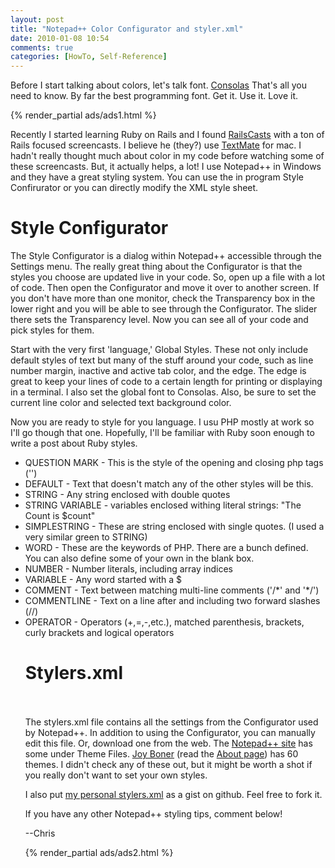 ```yaml
---
layout: post
title: "Notepad++ Color Configurator and styler.xml"
date: 2010-01-08 10:54
comments: true
categories: [HowTo, Self-Reference]
---
```


Before I start talking about colors, let's talk font. <a href='http://www.microsoft.com/downloads/details.aspx?familyid=22e69ae4-7e40-4807-8a86-b3d36fab68d3&displaylang=en'>Consolas</a> That's all you need to know. By far the best programming font. Get it. Use it. Love it. 

{% render_partial ads/ads1.html %}

<!--more-->

Recently I started learning Ruby on Rails and I found <a href='http://railscasts.com/'>RailsCasts</a> with a ton of Rails focused screencasts. I believe he (they?) use <a href='http://macromates.com/'>TextMate</a> for mac. I hadn't really thought much about color in my code before watching some of these screencasts. But, it actually helps, a lot! I use Notepad++ in Windows and they have a great styling system. You can use the in program Style Confirurator or you can directly modify the XML style sheet.
<br>
<h1>Style Configurator</h1>
The Style Configurator is a dialog within Notepad++ accessible through the Settings menu. The really great thing about the Configurator is that the styles you choose are updated live in your code. So, open up a file with a lot of code. Then open the Configurator and move it over to another screen. If you don't have more than one monitor, check the Transparency box in the lower right and you will be able to see through the Configurator. The slider there sets the Transparency level. Now you can see all of your code and pick styles for them. 
<p>Start with the very first 'language,' Global Styles. These not only include default styles of text but many of the stuff around your code, such as line number margin, inactive and active tab color, and the edge. The edge is great to keep your lines of code to a certain length for printing or displaying in a terminal. I also set the global font to Consolas. Also, be sure to set the current line color and selected text background color.
<p>Now you are ready to style for you language. I usu PHP mostly at work so I'll go though that one. Hopefully, I'll be familiar with Ruby soon enough to write a post about Ruby styles.
<ul>
<li>QUESTION MARK - This is the style of the opening and closing php tags ('<?php' and '?>')</li>
<li>DEFAULT - Text that doesn't match any of the other styles will be this.</li>
<li>STRING - Any string enclosed with double quotes</li>
<li>STRING VARIABLE - variables enclosed withing literal strings: "The Count is $count"</li>
<li>SIMPLESTRING - These are string enclosed with single quotes. (I used a very similar green to STRING)</li>
<li>WORD - These are the keywords of PHP. There are a bunch defined. You can also define some of your own in the blank box.</li>
<li>NUMBER - Number literals, including array indices</li>
<li>VARIABLE - Any word started with a $</li>
<li>COMMENT - Text between matching multi-line comments ('/*' and '*/')</li>
<li>COMMENTLINE - Text on a line after and including two forward slashes (//)</li>
<li>OPERATOR - Operators (+,=,-,etc.), matched parenthesis, brackets, curly brackets and logical operators</li>
<h1>Stylers.xml</h1>
<br><br>The stylers.xml file contains all the settings from the Configurator used by Notepad++. In addition to using the Configurator, you can manually edit this file. Or, download one from the web. The <a href='http://notepad-plus.sourceforge.net/uk/download.php'>Notepad++ site</a> has some under Theme Files. <a href='http://joyboner.com/60-free-textmate-notepad-styler-themes/'>Joy Boner</a> (read the <a href='http://joyboner.com/about/'>About page</a>) has 60 themes. I didn't check any of these out, but it might be worth a shot if you really don't want to set your own styles. 
<p>I also put <a href='http://gist.github.com/272115'>my personal stylers.xml</a> as a gist on github. Feel free to fork it. 
<p>If you have any other Notepad++ styling tips, comment below!
<p>--Chris

{% render_partial ads/ads2.html %}
